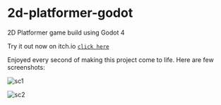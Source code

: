 # 2d-platformer-godot

2D Platformer game build using Godot 4

Try it out now on itch.io  <a href="https://adnan-td.itch.io/pixel-alien" target="_blank" rel="noreferrer">`click here`</a>

Enjoyed every second of making this project come to life. Here are few screenshots:

![sc1](https://github.com/Adnan-S-Husain/2d-Platformer/assets/78212328/4d329eb3-08d3-450b-9ed2-7c93eebc10bc)

![sc2](https://github.com/Adnan-S-Husain/2d-Platformer/assets/78212328/98c98b11-f120-4a17-a3c4-298478986a13)


